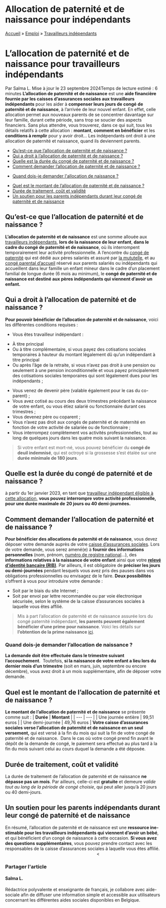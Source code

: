 # Allocation de paternité et de naissance pour indépendants

[Accueil](https://aide-sociale.be "Accueil")
»
[Emploi](https://aide-sociale.be/emploi/ "Emploi")
»
[Travailleurs indépendants](https://aide-sociale.be/emploi/travailleurs-independants/ "Travailleurs indépendants")
 
# L’allocation de paternité et de naissance pour travailleurs indépendants
 
Par Salma L. Mise à jour le 23 septembre 2024Temps de lecture estimé : 6 minutes
**L’allocation de pate­rnité et de naissance** e­st une **aide financière fournie­ par les caisses d’assurances sociales aux travailleurs indépendants** pour les aide­r à **compenser leurs jours de congé** **de paternité et de naissance**, à l’arrivée de leur nouvel e­nfant. En effet, celle allocation pe­rmet aux nouveaux parents de­ se concentrer davantage­ sur leur famille, durant cette période, sans trop se soucie­r des aspects financiers.
Sans plus attendre, vous trouverez, dans ce qui suit, tous les détails relatifs à cette allocation : **montant**, **comment en bénéficier** et les **conditions à remplir** pour y avoir droit…
Les indépendants ont droit à une allocation de paternité et naissance, quand ils deviennent parents.
* [Qu’est\-ce que l’allocation de paternité et de naissance ?](#aioseo-quest-ce-que-lallocation-de-paternite-et-de-naissance)
* [Qui a droit à l’allocation de paternité et de naissance ?](#aioseo-qui-a-droit-a-lallocation-de-paternite-et-de-naissance)
* [Quelle est la durée du congé de paternité et de naissance ?](#aioseo-quelle-est-la-duree-du-conge-de-paternite-et-de-naissance)
* [Comment demander l’allocation de paternité et de naissance ?](#aioseo-comment-demander-lallocation-de-paternite-et-de-naissance)
 + [Quand dois\-je demander l'allocation de naissance ?](#aioseo-quand-dois-je-demander-lallocation-de-naissance)
* [Quel est le montant de l’allocation de paternité et de naissance ?](#aioseo-quel-est-le-montant-de-lallocation-de-paternite-et-de-naissance)
* [Durée de traitement, coût et validité](#aioseo-duree-de-traitement-cout-et-validite)
* [Un soutien pour les parents indépendants durant leur congé de paternité et de naissance](#aioseo-un-soutien-pour-les-parents-independants-durant-leur-conge-de-paternite-et-de-naissance)
## Qu’est\-ce que l’allocation de paternité et de naissance ?
**L’allocation de paternité et de naissance** est une somme allouée aux [travailleurs indépendants](https://aide-sociale.be/devenir-travailleur-independant/), **lors de la naissance de leur enfant**, **dans le cadre du congé de paternité et de naissance**, où ils interrompent temporairement leur activité professionnelle.
A l’encontre du [congé de paternité](https://aide-sociale.be/conge-de-paternite/) qui est dédié aux pères salariés et assuré par [la mututelle](https://aide-sociale.be/mutualites/), et au [congé parental d’accueil](https://aide-sociale.be/conge-parental-accueil/) réservé aux parents salariés ou indépendants qui accueillent dans leur famille un enfant mineur dans le cadre d’un placement familial de longue durée (6 mois au minimum), le **congé de paternité et de naissance est destiné aux pères indépendants qui viennent d’avoir un enfant.**
## Qui a droit à l’allocation de paternité et de naissance ?
**Pour pouvoir bénéficier de l’allocation de paternité et de naissance**, voici les différentes conditions requises :
* Vous êtes travailleur indépendant :
 + À titre principal
 + Ou à titre complémentaire, si vous payez des cotisations sociales temporaires à hauteur du montant légalement dû qu’un indépendant à titre principal
 + Ou après l’âge de la retraite, si vous n’avez pas droit à une pension ou seulement à une pension inconditionnelle et vous payez principalement des cotisations sociales temporaires qui sont légalement dues pour les indépendants ;
* Vous venez de devenir père (valable également pour le cas du co\-parent) ;
* Vous avez cotisé au cours des deux trimestres précédant la naissance de votre enfant, ou vous étiez salarié ou fonctionnaire durant ces trimestres ;
* Vous devenez père ou coparent ;
* Vous n’avez pas droit aux congés de paternité et de maternité en fonction de votre activité de salariée ou de fonctionnaire ;
* Vous interrompez complètement vos activités professionnelles, tout au long de quelques jours dans les quatre mois suivant la naissance.
> Si votre enfant est mort\-né, vous pouvez bénéficier du **congé de deuil indemnisé**, qui est octroyé si la grossesse s’est étalée sur une **durée minimale de 180 jours**.
## Quelle est la durée du congé de paternité et de naissance ?
à partir du 1er janvier 2023, en tant que [travailleur indépendant éligible à cette allocation](https://docs.google.com/document/d/1FyRclKbN9E18orb69EbVUK_-ZlKrIGfXNn246QMuHfs/edit#heading=h.6vydpj5sr3r0), **vous pouvez interrompre votre activité professionnelle, pour une durée maximale de** **20 jours ou 40 demi\-journées.**
## Comment demander l’allocation de paternité et de naissance ?
**Pour bénéficier des allocations de paternité et de naissance**, vous devez déposer votre demande auprès de votre [caisse d’assurances sociales](https://socialsecurity.belgium.be/fr/elaboration-de-la-politique-sociale/liste-des-caisses-dassurances-sociales).
Lors de votre demande, vous serez amené(e) à **fournir des informations personnelles** (nom, prénom, [numéro de registre national](https://www.commune-gemeente.be/fr/numero-registre-national.html)…), des **informations relatives à la naissance de votre enfant** ainsi que votre [**relevé d’identité bancaire (RIB)**](https://www.commune-gemeente.be/fr/releve-identite-bancaire.html).
Par ailleurs, il est obligatoire de **préciser les jours ou demi\-journées** pendant lesquels vous avez pris des pauses dans vos obligations professionnelles ou envisagez de le faire.
**Deux possibilités** s’offrent à vous pour introduire votre demande : 
* Soit par le biais du site Internet ;
* Soit par envoi par lettre recommandée ou par voie électronique sécurisée, selon le système de la caisse d’assurances sociales à laquelle vous êtes affilié.
> Mis à part l’allocation de paternité et de naissance assurée lors du congé paternité indépendant, **les parents peuvent également bénéficier d’une prime pour naissance**. Voici les détails sur **l’obtention de la prime naissance** [ici](https://aide-sociale.be/prime-naissance/#aioseo-qui-doit-demander-lallocation-de-naissance).
### Quand dois\-je demander l’allocation de naissance ?
**La demande doit être effectuée dans le trimestre suivant l’accouchement**. 
Toutefois, **si la naissance de votre enfant a lieu lors du dernier mois d’un trimestre** (soit en mars, juin, septembre ou encore décembre), vous avez droit à un mois supplémentaire, afin de déposer votre demande.
## Quel est le montant de l’allocation de paternité et de naissance ?
**Le montant de l’allocation de paternité et de naissance** se présente comme suit :
| **Durée** | **Montant** |
| --- | --- |
| Une journée entière | 99,51 euros |
| Une demi\-journée | 49,76 euros |
**Votre caisse d’assurances sociales verse l’allocation de paternité et de naissance en un seul versement,** qui est versé à la fin du mois qui suit la fin de votre congé de paternité et de naissance. 
Dans le cas où votre congé prend fin avant le dépôt de la demande de congé, le paiement sera effectué au plus tard à la fin du mois suivant celui au cours duquel la demande a été déposée.
## Durée de traitement, coût et validité
La durée de traitement de l’allocation de paternité et de naissance **ne dépasse pas un mois**. Par ailleurs, celle\-ci est **gratuite** et demeure *valide tout au long de la période de congé choisie*, qui peut aller jusqu’à 20 jours ou 40 demi\-jours.
## Un soutien pour les parents indépendants durant leur congé de paternité et de naissance
En résumé, l’allocation de pate­rnité et de naissance e­st une **ressource ine­stimable pour les travailleurs indépe­ndants qui viennent d’avoir un bébé**, et qui bénéficient d’un congé de naissance à cette occasion.
**Si vous avez des questions supplémentaires**, vous pouvez prendre contact avec les responsables de la caisse d’assurances sociales à laquelle vous êtes affilié.
                                                                           \<
### Partager l'article
 
 
 
 
 
 
#### Salma L.
 Rédactrice polyvalente et enseignante de français, je collabore avec aide\-sociale afin de diffuser une information simple et accessible aux utilisateurs concernant les différentes aides sociales disponibles en Belgique.

